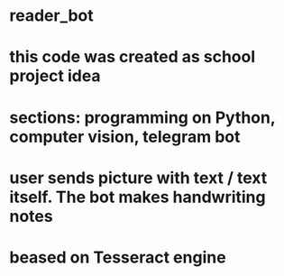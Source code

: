 # reader_bot
# this code was created as school project idea
# sections: programming on Python, computer vision, telegram bot

# user sends picture with text / text itself. The bot makes handwriting notes

# beased on Tesseract engine
